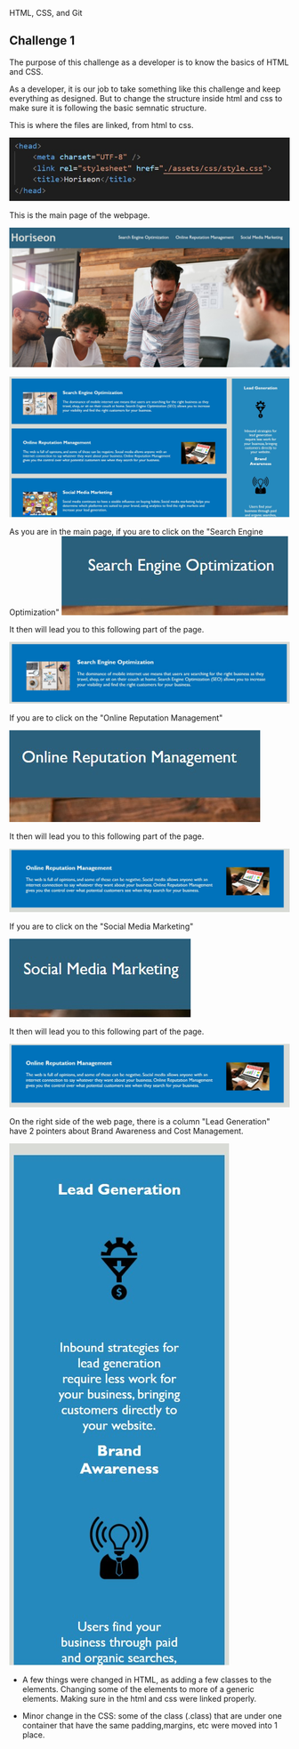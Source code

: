 HTML, CSS, and Git

## Challenge 1

The purpose of this challenge as a developer is to know the basics of HTML and CSS.

As a developer, it is our job to take something like this challenge and keep everything as designed. But to change the structure inside html and css to make sure it is following the basic semnatic structure.

This is where the files are linked, from html to css.

![Alt text](files.jpg)

This is the main page of the webpage.

![Alt text](main.jpg)

![Alt text](main2.jpg)

As you are in the main page, if you are to click on the "Search Engine Optimization" 
![Alt text](search.jpg)

It then will lead you to this following part of the page.

![Alt text](search2.jpg)

If you are to click on the "Online Reputation Management" 

![Alt text](online.jpg)

It then will lead you to this following part of the page.

![Alt text](online2.jpg)

If you are to click on the "Social Media Marketing" 

![Alt text](social.jpg)

It then will lead you to this following part of the page.

![Alt text](online2-1.jpg)

On the right side of the web page, there is a column "Lead Generation" have 2 pointers about Brand Awareness and Cost Management.

![Alt text](article.jpg)

* A few things were changed in HTML, as adding a few classes to the elements. Changing some of the elements to more of a generic elements. Making sure in the html and css were linked properly.

* Minor change in the CSS: some of the class (.class) that are under one container that have the same padding,margins, etc were moved into 1 place.


